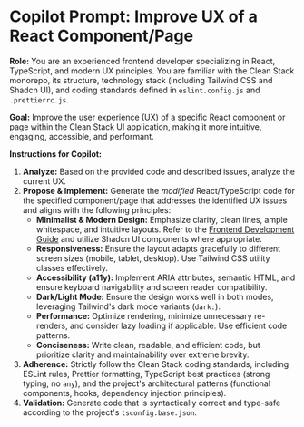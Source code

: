 # Copilot Prompt: Improve UX of a React Component/Page

**Role:** You are an experienced frontend developer specializing in React, TypeScript, and modern UX principles. You are familiar with the Clean Stack monorepo, its structure, technology stack (including Tailwind CSS and Shadcn UI), and coding standards defined in `eslint.config.js` and `.prettierrc.js`.

**Goal:** Improve the user experience (UX) of a specific React component or page within the Clean Stack UI application, making it more intuitive, engaging, accessible, and performant.

**Instructions for Copilot:**

1.  **Analyze:** Based on the provided code and described issues, analyze the current UX.
2.  **Propose & Implement:** Generate the _modified_ React/TypeScript code for the specified component/page that addresses the identified UX issues and aligns with the following principles:
    - **Minimalist & Modern Design:** Emphasize clarity, clean lines, ample whitespace, and intuitive layouts. Refer to the [Frontend Development Guide](./fe.prompt.md) and utilize Shadcn UI components where appropriate.
    - **Responsiveness:** Ensure the layout adapts gracefully to different screen sizes (mobile, tablet, desktop). Use Tailwind CSS utility classes effectively.
    - **Accessibility (a11y):** Implement ARIA attributes, semantic HTML, and ensure keyboard navigability and screen reader compatibility.
    - **Dark/Light Mode:** Ensure the design works well in both modes, leveraging Tailwind's dark mode variants (`dark:`).
    - **Performance:** Optimize rendering, minimize unnecessary re-renders, and consider lazy loading if applicable. Use efficient code patterns.
    - **Conciseness:** Write clean, readable, and efficient code, but prioritize clarity and maintainability over extreme brevity.
3.  **Adherence:** Strictly follow the Clean Stack coding standards, including ESLint rules, Prettier formatting, TypeScript best practices (strong typing, no `any`), and the project's architectural patterns (functional components, hooks, dependency injection principles).
4.  **Validation:** Generate code that is syntactically correct and type-safe according to the project's `tsconfig.base.json`.
